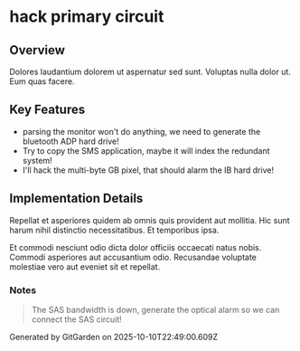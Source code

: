 # hack primary circuit

## Overview
Dolores laudantium dolorem ut aspernatur sed sunt. Voluptas nulla dolor ut. Eum quas facere.

## Key Features
- parsing the monitor won't do anything, we need to generate the bluetooth ADP hard drive!
- Try to copy the SMS application, maybe it will index the redundant system!
- I'll hack the multi-byte GB pixel, that should alarm the IB hard drive!

## Implementation Details
Repellat et asperiores quidem ab omnis quis provident aut mollitia. Hic sunt harum nihil distinctio necessitatibus. Et temporibus ipsa.
 Et commodi nesciunt odio dicta dolor officiis occaecati natus nobis. Commodi asperiores aut accusantium odio. Recusandae voluptate molestiae vero aut eveniet sit et repellat.

### Notes
> The SAS bandwidth is down, generate the optical alarm so we can connect the SAS circuit!

Generated by GitGarden on 2025-10-10T22:49:00.609Z